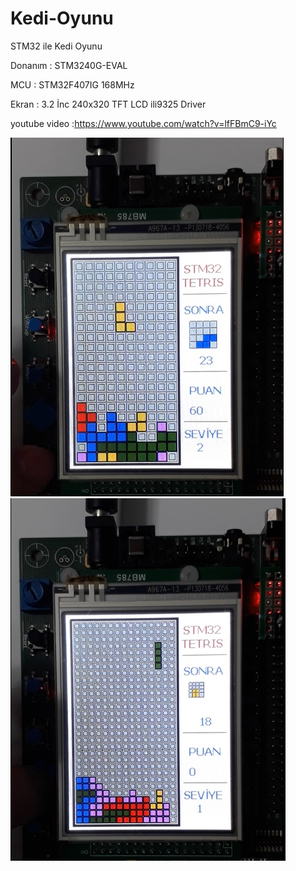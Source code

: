 # Kedi-Oyunu

STM32 ile Kedi Oyunu

Donanım   : STM3240G-EVAL

MCU       : STM32F407IG 168MHz

Ekran     : 3.2 İnc 240x320 TFT LCD ili9325 Driver


youtube video :https://www.youtube.com/watch?v=lfFBmC9-iYc

![tetris](https://github.com/TolRed/Tetris-Game/blob/master/tetris1.jpg)
![tetris](https://github.com/TolRed/Tetris-Game/blob/master/tetris2.jpg)
